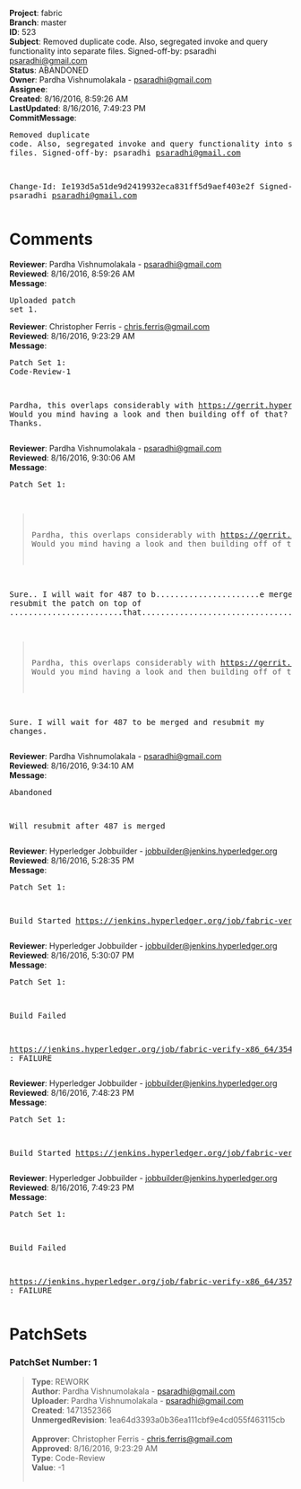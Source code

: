 <strong>Project</strong>: fabric<br><strong>Branch</strong>: master<br><strong>ID</strong>: 523<br><strong>Subject</strong>: Removed duplicate code. Also, segregated invoke and query functionality into separate files. Signed-off-by: psaradhi <psaradhi@gmail.com><br><strong>Status</strong>: ABANDONED<br><strong>Owner</strong>: Pardha Vishnumolakala - psaradhi@gmail.com<br><strong>Assignee</strong>:<br><strong>Created</strong>: 8/16/2016, 8:59:26 AM<br><strong>LastUpdated</strong>: 8/16/2016, 7:49:23 PM<br><strong>CommitMessage</strong>:<br><pre>Removed duplicate code. Also, segregated invoke and query functionality into separate files.
Signed-off-by: psaradhi <psaradhi@gmail.com>

Change-Id: Ie193d5a51de9d2419932eca831ff5d9aef403e2f
Signed-off-by: psaradhi <psaradhi@gmail.com>
</pre><h1>Comments</h1><strong>Reviewer</strong>: Pardha Vishnumolakala - psaradhi@gmail.com<br><strong>Reviewed</strong>: 8/16/2016, 8:59:26 AM<br><strong>Message</strong>: <pre>Uploaded patch set 1.</pre><strong>Reviewer</strong>: Christopher Ferris - chris.ferris@gmail.com<br><strong>Reviewed</strong>: 8/16/2016, 9:23:29 AM<br><strong>Message</strong>: <pre>Patch Set 1: Code-Review-1

Pardha, this overlaps considerably with https://gerrit.hyperledger.org/r/#/c/487/ Would you mind having a look and then building off of that? Thanks.</pre><strong>Reviewer</strong>: Pardha Vishnumolakala - psaradhi@gmail.com<br><strong>Reviewed</strong>: 8/16/2016, 9:30:06 AM<br><strong>Message</strong>: <pre>Patch Set 1:

> Pardha, this overlaps considerably with https://gerrit.hyperledger.org/r/#/c/487/
 > Would you mind having a look and then building off of that? Thanks.

Sure.. I will wait for 487 to b......................e merged and resubmit the patch on top of ........................that..............................................

 > Pardha, this overlaps considerably with https://gerrit.hyperledger.org/r/#/c/487/
 > Would you mind having a look and then building off of that? Thanks.

Sure. I will wait for 487 to be merged and resubmit my changes.</pre><strong>Reviewer</strong>: Pardha Vishnumolakala - psaradhi@gmail.com<br><strong>Reviewed</strong>: 8/16/2016, 9:34:10 AM<br><strong>Message</strong>: <pre>Abandoned

Will resubmit after 487 is merged</pre><strong>Reviewer</strong>: Hyperledger Jobbuilder - jobbuilder@jenkins.hyperledger.org<br><strong>Reviewed</strong>: 8/16/2016, 5:28:35 PM<br><strong>Message</strong>: <pre>Patch Set 1:

Build Started https://jenkins.hyperledger.org/job/fabric-verify-x86_64/354/</pre><strong>Reviewer</strong>: Hyperledger Jobbuilder - jobbuilder@jenkins.hyperledger.org<br><strong>Reviewed</strong>: 8/16/2016, 5:30:07 PM<br><strong>Message</strong>: <pre>Patch Set 1:

Build Failed 

https://jenkins.hyperledger.org/job/fabric-verify-x86_64/354/ : FAILURE</pre><strong>Reviewer</strong>: Hyperledger Jobbuilder - jobbuilder@jenkins.hyperledger.org<br><strong>Reviewed</strong>: 8/16/2016, 7:48:23 PM<br><strong>Message</strong>: <pre>Patch Set 1:

Build Started https://jenkins.hyperledger.org/job/fabric-verify-x86_64/357/</pre><strong>Reviewer</strong>: Hyperledger Jobbuilder - jobbuilder@jenkins.hyperledger.org<br><strong>Reviewed</strong>: 8/16/2016, 7:49:23 PM<br><strong>Message</strong>: <pre>Patch Set 1:

Build Failed 

https://jenkins.hyperledger.org/job/fabric-verify-x86_64/357/ : FAILURE</pre><h1>PatchSets</h1><h3>PatchSet Number: 1</h3><blockquote><strong>Type</strong>: REWORK<br><strong>Author</strong>: Pardha Vishnumolakala - psaradhi@gmail.com<br><strong>Uploader</strong>: Pardha Vishnumolakala - psaradhi@gmail.com<br><strong>Created</strong>: 1471352366<br><strong>UnmergedRevision</strong>: 1ea64d3393a0b36ea111cbf9e4cd055f463115cb<br><br><strong>Approver</strong>: Christopher Ferris - chris.ferris@gmail.com<br><strong>Approved</strong>: 8/16/2016, 9:23:29 AM<br><strong>Type</strong>: Code-Review<br><strong>Value</strong>: -1<br><br></blockquote>
